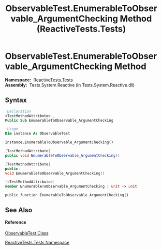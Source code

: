﻿---
title: ObservableTest.EnumerableToObservable_ArgumentChecking Method  (ReactiveTests.Tests)
TOCTitle: EnumerableToObservable_ArgumentChecking Method
ms:assetid: M:ReactiveTests.Tests.ObservableTest.EnumerableToObservable_ArgumentChecking
ms:mtpsurl: https://msdn.microsoft.com/en-us/library/reactivetests.tests.observabletest.enumerabletoobservable_argumentchecking(v=VS.103)
ms:contentKeyID: 36620432
ms.date: 06/28/2011
mtps_version: v=VS.103
f1_keywords:
- ReactiveTests.Tests.ObservableTest.EnumerableToObservable_ArgumentChecking
dev_langs:
- CSharp
- JScript
- VB
- FSharp
- c++
---

# ObservableTest.EnumerableToObservable\_ArgumentChecking Method

**Namespace:**  [ReactiveTests.Tests](hh289046\(v=vs.103\).md)  
**Assembly:**  Tests.System.Reactive (in Tests.System.Reactive.dll)

## Syntax

``` vb
'Declaration
<TestMethodAttribute> _
Public Sub EnumerableToObservable_ArgumentChecking
```

``` vb
'Usage
Dim instance As ObservableTest

instance.EnumerableToObservable_ArgumentChecking()
```

``` csharp
[TestMethodAttribute]
public void EnumerableToObservable_ArgumentChecking()
```

``` c++
[TestMethodAttribute]
public:
void EnumerableToObservable_ArgumentChecking()
```

``` fsharp
[<TestMethodAttribute>]
member EnumerableToObservable_ArgumentChecking : unit -> unit 
```

``` jscript
public function EnumerableToObservable_ArgumentChecking()
```

## See Also

#### Reference

[ObservableTest Class](hh288687\(v=vs.103\).md)

[ReactiveTests.Tests Namespace](hh289046\(v=vs.103\).md)

